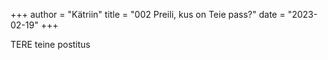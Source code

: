 +++
author = "Kätriin"
title = "002 Preili, kus on Teie pass?"
date = "2023-02-19"
+++

TERE teine postitus
